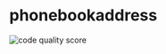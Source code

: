 # phonebookaddress
![code quality score](https://frontend.code-inspector.com/public/project/28846/phonebookaddress/dashboard)
